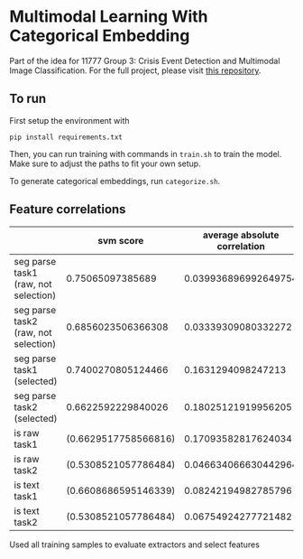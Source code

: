 # Multimodal Learning With Categorical Embedding

Part of the idea for 11777 Group 3: Crisis Event Detection and Multimodal Image Classification.
For the full project, please visit [this repository](https://github.com/yccyenchicheng/crisis_11777/tree/master).


## To run
First setup the environment with 
```
pip install requirements.txt
```

Then, you can run training with commands in `train.sh` to train the model. Make sure to adjust the paths to fit your own setup.

To generate categorical embeddings, run `categorize.sh`.



## Feature correlations

|                                      | svm score            | average absolute correlation | max absolute correlation | uninformed guess   |
| ------------------------------------ | -------------------- | ---------------------------- | ------------------------ | ------------------ |
| seg parse task1 (raw, not selection) | 0.75065097385689     | 0.039936896992649754         | 0.2671258520103224       | 0.6608686595146339 |
| seg parse task2 (raw, not selection) | 0.6856023506366308   | 0.03339309080332272          | 0.3145600649171777       | 0.5308521057786484 |
| seg parse task1 (selected)           | 0.7400270805124466   | 0.1631294098247213           | 0.2671258520103224       | 0.6608686595146339 |
| seg parse task2 (selected)           | 0.6622592229840026   | 0.18025121919956205          | 0.3145600649171777       | 0.5308521057786484 |
| is raw task1                         | (0.6629517758566816) | 0.17093582817624034          | 0.17093582817624034      | 0.6608686595146339 |
| is raw task2                         | (0.5308521057786484) | 0.046634066630442964         | 0.09947684241862445      | 0.5308521057786484 |
| is text task1                        | (0.6608686595146339) | 0.08242194982785796          | 0.08242194982785796      | 0.6608686595146339 |
| is text task2                        | (0.5308521057786484) | 0.06754924277721482          | 0.1054613934799101       | 0.5308521057786484 |

Used all training samples to evaluate extractors and select features
